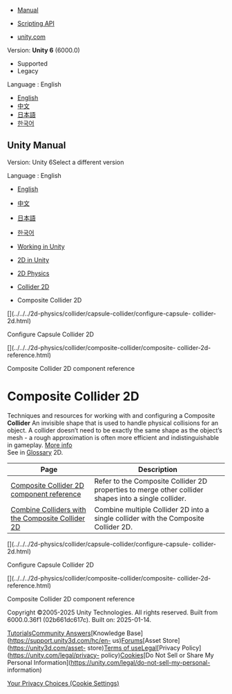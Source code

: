 [](https://docs.unity3d.com)

  * [Manual](../Manual/index.html)
  * [Scripting API](../ScriptReference/index.html)

  * [unity.com](https://unity.com/)

Version: **Unity 6** (6000.0)

  * Supported
  * Legacy

Language : English

  * [English](/Manual/2d-physics/collider/composite-collider/composite-collider-2d-landing.html)
  * [中文](/cn/current/Manual/2d-physics/collider/composite-collider/composite-collider-2d-landing.html)
  * [日本語](/ja/current/Manual/2d-physics/collider/composite-collider/composite-collider-2d-landing.html)
  * [한국어](/kr/current/Manual/2d-physics/collider/composite-collider/composite-collider-2d-landing.html)

[](https://docs.unity3d.com)

## Unity Manual

Version: Unity 6Select a different version

Language : English

  * [English](/Manual/2d-physics/collider/composite-collider/composite-collider-2d-landing.html)
  * [中文](/cn/current/Manual/2d-physics/collider/composite-collider/composite-collider-2d-landing.html)
  * [日本語](/ja/current/Manual/2d-physics/collider/composite-collider/composite-collider-2d-landing.html)
  * [한국어](/kr/current/Manual/2d-physics/collider/composite-collider/composite-collider-2d-landing.html)

  * [Working in Unity](../../../working-in-unity.html)
  * [2D in Unity](../../../Unity2D.html)
  * [2D Physics](../../../2d-physics/2d-physics.html)
  * [Collider 2D](../../../2d-physics/collider/collider-2d-landing.html)
  * Composite Collider 2D

[](../../../2d-physics/collider/capsule-collider/configure-capsule-
collider-2d.html)

Configure Capsule Collider 2D

[](../../../2d-physics/collider/composite-collider/composite-
collider-2d-reference.html)

Composite Collider 2D component reference

# Composite Collider 2D

Techniques and resources for working with and configuring a Composite
**Collider** An invisible shape that is used to handle physical collisions for
an object. A collider doesn’t need to be exactly the same shape as the
object’s mesh - a rough approximation is often more efficient and
indistinguishable in gameplay. [More info](../../../CollidersOverview.html)  
See in [Glossary](../../../Glossary.html#Collider) 2D.

**Page** | **Description**  
---|---  
[Composite Collider 2D component reference](composite-collider-2d-reference.html) | Refer to the Composite Collider 2D properties to merge other collider shapes into a single collider.  
[Combine Colliders with the Composite Collider 2D](combine-colliders-composite-collider-2d.html) | Combine multiple Collider 2D into a single collider with the Composite Collider 2D.  
  
[](../../../2d-physics/collider/capsule-collider/configure-capsule-
collider-2d.html)

Configure Capsule Collider 2D

[](../../../2d-physics/collider/composite-collider/composite-
collider-2d-reference.html)

Composite Collider 2D component reference

Copyright ©2005-2025 Unity Technologies. All rights reserved. Built from
6000.0.36f1 (02b661dc617c). Built on: 2025-01-14.

[Tutorials](https://learn.unity.com/)[Community
Answers](https://answers.unity3d.com)[Knowledge
Base](https://support.unity3d.com/hc/en-
us)[Forums](https://forum.unity3d.com)[Asset Store](https://unity3d.com/asset-
store)[Terms of
use](https://docs.unity3d.com/Manual/TermsOfUse.html)[Legal](https://unity.com/legal)[Privacy
Policy](https://unity.com/legal/privacy-
policy)[Cookies](https://unity.com/legal/cookie-policy)[Do Not Sell or Share
My Personal Information](https://unity.com/legal/do-not-sell-my-personal-
information)

[Your Privacy Choices (Cookie Settings)](javascript:void\(0\);)

